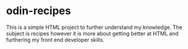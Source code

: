 # odin-recipes

This is a simple HTML project to further understand my knowledge. The subject is recipes however it is more about getting better at HTML and furthering my front end developer skills.
